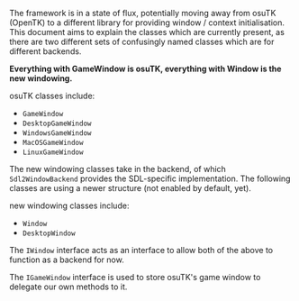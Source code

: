 The framework is in a state of flux, potentially moving away from osuTK (OpenTK) to a different library for providing window / context initialisation. This document aims to explain the classes which are currently present, as there are two different sets of confusingly named classes which are for different backends.


**Everything with GameWindow is osuTK, everything with Window is the new windowing.**

osuTK classes include:
- `GameWindow`
- `DesktopGameWindow`
- `WindowsGameWindow`
- `MacOSGameWindow`
- `LinuxGameWindow`


The new windowing classes take in the backend, of which `Sdl2WindowBackend` provides the SDL-specific implementation. The following classes are using a newer structure (not enabled by default, yet).

new windowing classes include:
- `Window`
- `DesktopWindow`

The `IWindow` interface acts as an interface to allow both of the above to function as a backend for now.

The `IGameWindow` interface is used to store osuTK's game window to delegate our own methods to it.